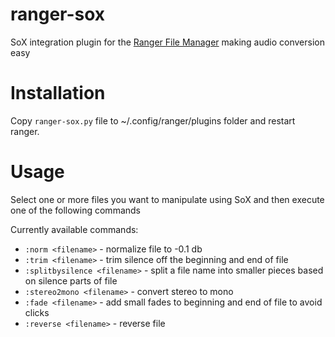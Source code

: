# ranger-sox
SoX integration plugin for the [Ranger File Manager](https://github.com/ranger/ranger) making audio conversion easy

# Installation
Copy `ranger-sox.py` file to ~/.config/ranger/plugins folder and restart ranger.

# Usage
Select one or more files you want to manipulate using SoX and then execute one of the following commands

Currently available commands:
- `:norm <filename>` - normalize file to -0.1 db
- `:trim <filename>` - trim silence off the beginning and end of file
- `:splitbysilence <filename>` - split a file name into smaller pieces based on silence parts of file
- `:stereo2mono <filename>` - convert stereo to mono
- `:fade <filename>` - add small fades to beginning and end of file to avoid clicks
- `:reverse <filename>` - reverse file
